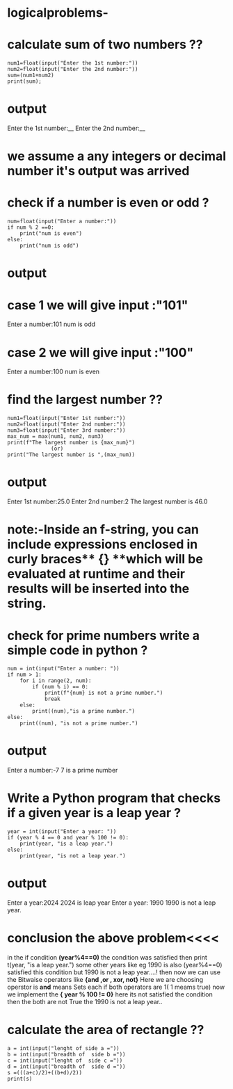 # logicalproblems-
# calculate sum of two numbers ??
```
num1=float(input("Enter the 1st number:"))
num2=float(input("Enter the 2nd number:"))
sum=(num1+num2)
print(sum);
```
# output
Enter the 1st number:__
Enter the 2nd number:__
# we assume a any  integers or decimal number  it's output was arrived

# check if a number is even or odd ?
```
num=float(input("Enter a number:"))
if num % 2 ==0:
    print("num is even")
else:
    print("num is odd")
```
# output 
# case 1 we will give input :"101"
Enter a number:101
num is odd
# case 2 we will give input :"100"
Enter a number:100
num is even

# find the largest number ??
```
num1=float(input("Enter 1st number:"))
num2=float(input("Enter 2nd number:"))
num3=float(input("Enter 3rd number:"))
max_num = max(num1, num2, num3)
print(f"The largest number is {max_num}")
              (or)
print("The largest number is ",(max_num))
```
# output
Enter 1st number:25.0
Enter 2nd number:2
The largest number is 46.0 
# note:-Inside an **f-string**, you can include expressions enclosed in curly braces** {} **which will be evaluated at runtime and their results will be inserted into the string.

# check for prime numbers write a simple code in python ?
```
num = int(input("Enter a number: "))
if num > 1:
    for i in range(2, num):
        if (num % i) == 0:
            print(f"{num} is not a prime number.")
            break
    else:
        print((num),"is a prime number.")
else:
    print((num), "is not a prime number.")
```
 # output  
 Enter a number:-7
7 is a prime number 

# Write a Python program that checks if a given year is a leap year ?
```
year = int(input("Enter a year: "))
if (year % 4 == 0 and year % 100 != 0):
    print(year, "is a leap year.")
else:
    print(year, "is not a leap year.")
```
# output
Enter a year:2024
2024 is leap year
Enter a year: 1990
1990 is not a leap year.
# conclusion the above problem<<<<
in the  if condition **(year%4==0)** the condition was satisfied then print t(year, "is a leap year.") 
some other years like eg 1990 is also (year%4==0) satisfied this condition but 1990 is not a leap year....!
then now we can use the Bitwaise operators like **{and ,or , xor, not}**  Here we are choosing operstor is **and** means Sets each if both operators are 1( 1 meams true)
now we implement the **{ year % 100 != 0}** here its not satisfied the condition then the both are not True the 1990 is not a leap year..

#  calculate the area of rectangle ??
```
a = int(input("lenght of side a ="))
b = int(input("breadth of  side b ="))
c = int(input("lenght of  side c ="))
d = int(input("breadth of  side d ="))
s =(((a+c)/2)+((b+d)/2))
print(s)
 ```

 
      




